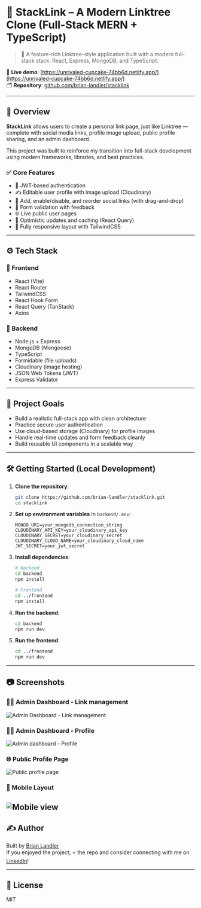 # 🔗 StackLink – A Modern Linktree Clone (Full-Stack MERN + TypeScript)

> 🚀 A feature-rich Linktree-style application built with a modern full-stack stack: React, Express, MongoDB, and TypeScript.

🔗 **Live demo**: [https://unrivaled-cupcake-74bb6d.netlify.app/](https://unrivaled-cupcake-74bb6d.netlify.app/)  
🗂 **Repository**: [github.com/brian-landler/stacklink](https://github.com/brian-landler/stacklink)

---

## 🧠 Overview

**StackLink** allows users to create a personal link page, just like Linktree — complete with social media links, profile image upload, public profile sharing, and an admin dashboard.

This project was built to reinforce my transition into full-stack development using modern frameworks, libraries, and best practices.

### ✅ Core Features

- 🔐 JWT-based authentication
- ✍️ Editable user profile with image upload (Cloudinary)
- 🔗 Add, enable/disable, and reorder social links (with drag-and-drop)
- 🧩 Form validation with feedback
- 🌐 Live public user pages
- 💾 Optimistic updates and caching (React Query)
- 📱 Fully responsive layout with TailwindCSS

---

## ⚙️ Tech Stack

### 🔷 Frontend
- React (Vite)
- React Router
- TailwindCSS
- React Hook Form
- React Query (TanStack)
- Axios

### 🔶 Backend
- Node.js + Express
- MongoDB (Mongoose)
- TypeScript
- Formidable (file uploads)
- Cloudinary (image hosting)
- JSON Web Tokens (JWT)
- Express Validator

---

## 🚀 Project Goals

- Build a realistic full-stack app with clean architecture
- Practice secure user authentication
- Use cloud-based storage (Cloudinary) for profile images
- Handle real-time updates and form feedback cleanly
- Build reusable UI components in a scalable way

---

## 🛠️ Getting Started (Local Development)

1. **Clone the repository**:

    ```bash
    git clone https://github.com/brian-landler/stacklink.git
    cd stacklink
    ```

2. **Set up environment variables** in `backend/.env`:

    ```env
    MONGO_URI=your_mongodb_connection_string
    CLOUDINARY_API_KEY=your_cloudinary_api_key
    CLOUDINARY_SECRET=your_cloudinary_secret
    CLOUDINARY_CLOUD_NAME=your_cloudinary_cloud_name
    JWT_SECRET=your_jwt_secret
    ```

3. **Install dependencies**:

    ```bash
    # Backend
    cd backend
    npm install

    # Frontend
    cd ../frontend
    npm install
    ```

4. **Run the backend**:

    ```bash
    cd backend
    npm run dev
    ```

5. **Run the frontend**:

    ```bash
    cd ../frontend
    npm run dev
    ```

---

## 📷 Screenshots

### 🧑‍💼 Admin Dashboard - Link management
![Admin Dashboard - Link management](screenshots/adminpage.png)

### 🧑‍💼 Admin Dashboard - Profile
![Admin dashboard - Profile](screenshots/adminpage2.png)

### 🌐 Public Profile Page
![Public profile page](screenshots/profilepage.png)

### 📱 Mobile Layout
![Mobile view](screenshots/profilepage_mobile.png)
---

## ✍️ Author

Built by [Brian Landler](https://github.com/brian-landler)  
If you enjoyed the project, ⭐ the repo and consider connecting with me on [LinkedIn](https://www.linkedin.com/in/brian-landler-a72377b1/)!

---

## 📌 License

MIT